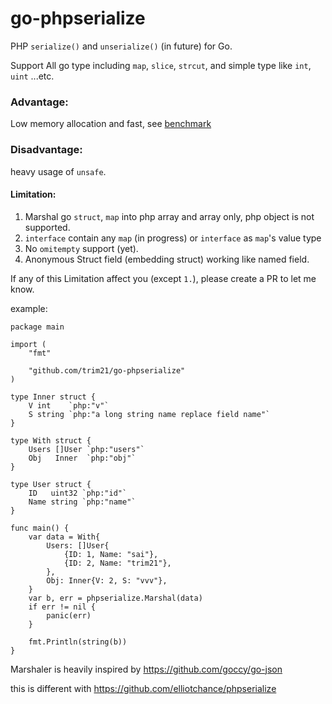 # go-phpserialize

PHP `serialize()` and `unserialize()` (in future) for Go.

Support All go type including `map`, `slice`, `strcut`, and simple type like `int`, `uint` ...etc.

### Advantage:

Low memory allocation and fast, see [benchmark](./docs/benchmark.md)

### Disadvantage:

heavy usage of `unsafe`.

#### Limitation:

1. Marshal go `struct`, `map` into php array and array only, php object is not supported.
2. `interface` contain any `map` (in progress) or `interface` as `map`'s value type
3. No `omitempty` support (yet).
4. Anonymous Struct field (embedding struct) working like named field.

If any of this Limitation affect you (except `1.`), please create a PR to let me know.

example:

```golang
package main

import (
	"fmt"

	"github.com/trim21/go-phpserialize"
)

type Inner struct {
	V int    `php:"v"`
	S string `php:"a long string name replace field name"`
}

type With struct {
	Users []User `php:"users"`
	Obj   Inner  `php:"obj"`
}

type User struct {
	ID   uint32 `php:"id"`
	Name string `php:"name"`
}

func main() {
	var data = With{
		Users: []User{
			{ID: 1, Name: "sai"},
			{ID: 2, Name: "trim21"},
		},
		Obj: Inner{V: 2, S: "vvv"},
	}
	var b, err = phpserialize.Marshal(data)
	if err != nil {
		panic(err)
	}

	fmt.Println(string(b))
}
```

Marshaler is heavily inspired by https://github.com/goccy/go-json

this is different with https://github.com/elliotchance/phpserialize
